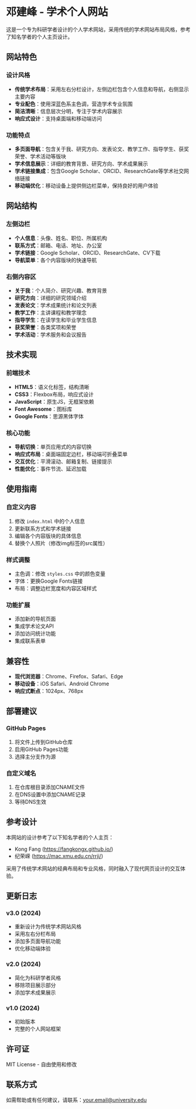 # 邓建峰 - 学术个人网站

这是一个专为科研学者设计的个人学术网站，采用传统的学术网站布局风格，参考了知名学者的个人主页设计。

## 网站特色

### 设计风格
- **传统学术布局**：采用左右分栏设计，左侧边栏包含个人信息和导航，右侧显示主要内容
- **专业配色**：使用深蓝色系主色调，营造学术专业氛围
- **简洁清晰**：信息层次分明，专注于学术内容展示
- **响应式设计**：支持桌面端和移动端访问

### 功能特点
- **多页面导航**：包含关于我、研究方向、发表论文、教学工作、指导学生、获奖荣誉、学术活动等版块
- **学术信息展示**：详细的教育背景、研究方向、学术成果展示
- **学术链接集成**：包含Google Scholar、ORCID、ResearchGate等学术社交网络链接
- **移动端优化**：移动设备上提供侧边栏菜单，保持良好的用户体验

## 网站结构

### 左侧边栏
- **个人信息**：头像、姓名、职位、所属机构
- **联系方式**：邮箱、电话、地址、办公室
- **学术链接**：Google Scholar、ORCID、ResearchGate、CV下载
- **导航菜单**：各个内容版块的快速导航

### 右侧内容区
- **关于我**：个人简介、研究兴趣、教育背景
- **研究方向**：详细的研究领域介绍
- **发表论文**：学术成果统计和论文列表
- **教学工作**：主讲课程和教学理念
- **指导学生**：在读学生和毕业学生信息
- **获奖荣誉**：各类奖项和荣誉
- **学术活动**：学术服务和会议报告

## 技术实现

### 前端技术
- **HTML5**：语义化标签，结构清晰
- **CSS3**：Flexbox布局，响应式设计
- **JavaScript**：原生JS，无框架依赖
- **Font Awesome**：图标库
- **Google Fonts**：思源黑体字体

### 核心功能
- **导航切换**：单页应用式的内容切换
- **响应式布局**：桌面端固定边栏，移动端可折叠菜单
- **交互优化**：平滑滚动、邮箱复制、链接提示
- **性能优化**：事件节流、延迟加载

## 使用指南

### 自定义内容
1. 修改 `index.html` 中的个人信息
2. 更新联系方式和学术链接
3. 编辑各个内容版块的具体信息
4. 替换个人照片（修改img标签的src属性）

### 样式调整
- 主色调：修改 `styles.css` 中的颜色变量
- 字体：更换Google Fonts链接
- 布局：调整边栏宽度和内容区域样式

### 功能扩展
- 添加新的导航页面
- 集成学术论文API
- 添加访问统计功能
- 集成联系表单

## 兼容性

- **现代浏览器**：Chrome、Firefox、Safari、Edge
- **移动设备**：iOS Safari、Android Chrome
- **响应式断点**：1024px、768px

## 部署建议

### GitHub Pages
1. 将文件上传到GitHub仓库
2. 启用GitHub Pages功能
3. 选择主分支作为源

### 自定义域名
1. 在仓库根目录添加CNAME文件
2. 在DNS设置中添加CNAME记录
3. 等待DNS生效

## 参考设计

本网站的设计参考了以下知名学者的个人主页：
- Kong Fang (https://fangkongx.github.io/)
- 纪荣嵘 (https://mac.xmu.edu.cn/rrji/)

采用了传统学术网站的经典布局和专业风格，同时融入了现代网页设计的交互体验。

## 更新日志

### v3.0 (2024)
- 重新设计为传统学术网站风格
- 采用左右分栏布局
- 添加多页面导航功能
- 优化移动端体验

### v2.0 (2024)
- 简化为科研学者风格
- 移除项目展示部分
- 添加学术成果展示

### v1.0 (2024)
- 初始版本
- 完整的个人网站框架

## 许可证

MIT License - 自由使用和修改

## 联系方式

如需帮助或有任何建议，请联系：your.email@university.edu 